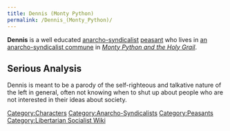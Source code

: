 ```yaml
---
title: Dennis (Monty Python)
permalink: /Dennis_(Monty_Python)/
---
```


**Dennis** is a well educated
[anarcho-syndicalist](Anarcho-Syndicalism "wikilink")
[peasant](Peasants "wikilink") who lives in [an anarcho-syndicalist
commune](An_Anarcho-Syndicalist_Commune_(Monty_Python) "wikilink") in
[*Monty Python and the Holy
Grail*](Monty_Python_and_the_Holy_Grail_(Film) "wikilink").

## Serious Analysis

Dennis is meant to be a parody of the self-righteous and talkative
nature of the left in general, often not knowing when to shut up about
people who are not interested in their ideas about society.

[Category:Characters](Category:Characters "wikilink")
[Category:Anarcho-Syndicalists](Category:Anarcho-Syndicalists "wikilink")
[Category:Peasants](Category:Peasants "wikilink") [Category:Libertarian
Socialist Wiki](Category:Libertarian_Socialist_Wiki "wikilink")